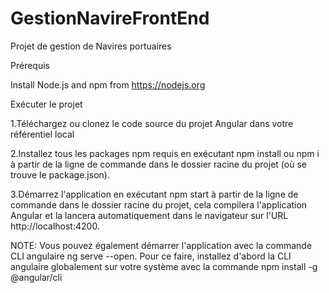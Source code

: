 # GestionNavireFrontEnd
Projet de gestion de Navires portuaires

Prérequis



Install Node.js and npm from https://nodejs.org


Exécuter le projet

1.Téléchargez ou clonez le code source du projet Angular dans votre référentiel local



2.Installez tous les packages npm requis en exécutant npm install ou npm i à partir de la ligne de commande dans le dossier racine du projet (où se trouve le package.json).




3.Démarrez l'application en exécutant npm start à partir de la ligne de commande dans le dossier racine du projet, cela compilera l'application Angular et la lancera automatiquement dans le navigateur sur l'URL http://localhost:4200.


NOTE: Vous pouvez également démarrer l'application avec la commande CLI angulaire ng serve --open. Pour ce faire, installez d'abord la CLI angulaire globalement sur votre système avec la commande npm install -g @angular/cli
